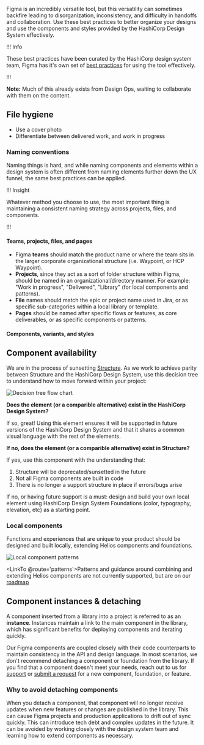 Figma is an incredibly versatile tool, but this versatility can sometimes backfire leading to disorganization, inconsistency, and difficulty in handoffs and collaboration. Use these best practices to better organize your designs and use the components and styles provided by the HashiCorp Design System effectively.

!!! Info

These best practices have been curated by the HashiCorp design system team, Figma has it's own set of [best practices](https://www.figma.com/best-practices/) for using the tool effectively.

!!!

**Note:** Much of this already exists from Design Ops, waiting to collaborate with them on the content.

## File hygiene

- Use a cover photo
- Differentiate between delivered work, and work in progress

### Naming conventions

Naming things is hard, and while naming components and elements within a design system is often different from naming elements further down the UX funnel, the same best practices can be applied.

!!! Insight

Whatever method you choose to use, the most important thing is maintaining a consistent naming strategy across projects, files, and components.

!!!

#### Teams, projects, files, and pages

- Figma **teams** should match the product name or where the team sits in the larger corporate organizational structure (i.e. Waypoint, or HCP Waypoint).
- **Projects**, since they act as a sort of folder structure within Figma, should be named in an organizational/directory manner. For example: "Work in progress", "Delivered", "Library" (for local components and patterns).
- **File** names should match the epic or project name used in Jira, or as specific sub-categories within a local library or template.
- **Pages** should be named after specific flows or features, as core deliverables, or as specific components or patterns.

#### Components, variants, and styles

## Component availability

We are in the process of sunsetting [Structure](https://github.com/hashicorp/structure). As we work to achieve parity between Structure and the HashiCorp Design System, use this decision tree to understand how to move forward within your project:

![Decision tree flow chart](/assets/getting-started/designers/hds-decision-tree.png)

**Does the element (or a comparible alternative) exist in the HashiCorp Design System?**

If so, great! Using this element ensures it will be supported in future versions of the HashiCorp Design System and that it shares a common visual language with the rest of the elements.

**If no, does the element (or a comparible alternative) exist in Structure?**

If yes, use this component with the understanding that:

1. Structure will be deprecated/sunsetted in the future
2. Not all Figma components are built in code
3. There is no longer a support structure in place if errors/bugs arise

If no, or having future support is a must: design and build your own local element using HashiCorp Design System Foundations (color, typography, elevation, etc) as a starting point.

### Local components

Functions and experiences that are unique to your product should be designed and built locally, extending Helios components and foundations.

![Local component patterns](/assets/getting-started/designers/local-component-patterns.png)

<LinkTo @route='patterns'>Patterns</LinkTo> and guidance around combining and extending Helios components are not currently supported, but are on our [roadmap](https://go.hashi.co/hds-rollout)

## Component instances & detaching

A component inserted from a library into a project is referred to as an **instance**. Instances maintain a link to the main component in the library, which has significant benefits for deploying components and iterating quickly.

Our Figma components are coupled closely with their code counterparts to maintain consistency in the API and design language. In most scenarios, we don't recommend detaching a component or foundation from the library. If you find that a component doesn't meet your needs, reach out to us for [support](/support) or [submit a request](https://docs.google.com/forms/d/e/1FAIpQLScpMXgrUTVT5fYriu4Pp48r4Nl_eCPluVnJLg0Yg3NXsRWvIA/viewform) for a new component, foundation, or feature.

### Why to avoid detaching components

When you detach a component, that component will no longer receive updates when new features or changes are published in the library. This can cause Figma projects and production applications to drift out of sync quickly. This can introduce tech debt and complex updates in the future. It can be avoided by working closely with the design system team and learning how to extend components as necessary.
